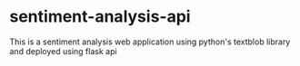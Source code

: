 # sentiment-analysis-api
This is a sentiment analysis web application using python's textblob library and deployed using flask api
